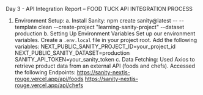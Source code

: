 Day 3 - API Integration Report – FOOD TUCK
API INTEGRATION PROCESS
1.	Environment Setup: 
a.	Install Sanity: npm create sanity@latest -- --template clean --create-project "learning-sanity-project" --dataset production
b.	Setting Up Environment Variables
Set up our environment variables. Create a `.env.local` file in your project root. Add the following variables:
NEXT_PUBLIC_SANITY_PROJECT_ID=your_project_id
NEXT_PUBLIC_SANITY_DATASET=production
SANITY_API_TOKEN=your_sanity_token
c.	Data Fetching:
Used Axios to retrieve product data from an external API (foods and chefs).
		Accessed the following Endpoints: 
		https://sanity-nextjs-rouge.vercel.app/api/foods
		https://sanity-nextjs-rouge.vercel.app/api/chefs
